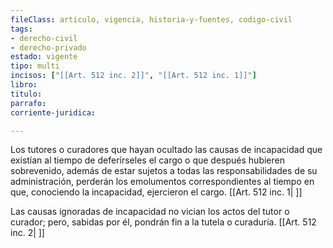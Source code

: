```yaml
---
fileClass: articulo, vigencia, historia-y-fuentes, codigo-civil
tags:
- derecho-civil
- derecho-privado
estado: vigente
tipo: multi
incisos: ["[[Art. 512 inc. 2]]", "[[Art. 512 inc. 1]]"]
libro:
titulo:
parrafo:
corriente-juridica:

---
```

Los tutores o curadores que hayan ocultado las causas de incapacidad que existían al tiempo de deferírseles el cargo o que después hubieren sobrevenido, además de estar sujetos a todas las responsabilidades de su administración, perderán los emolumentos correspondientes al tiempo en que, conociendo la incapacidad, ejercieron el cargo. [[Art. 512 inc. 1| ]]

Las causas ignoradas de incapacidad no vician los actos del tutor o curador; pero, sabidas por él, pondrán fin a la tutela o curaduría. [[Art. 512 inc. 2| ]]